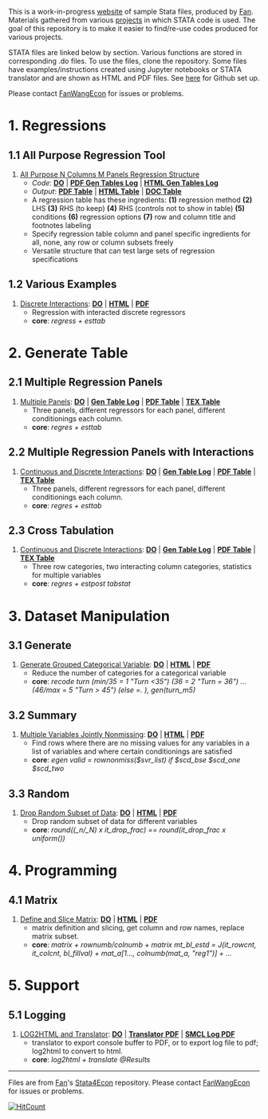 This is a work-in-progress [website](https://fanwangecon.github.io/Stata4Econ/) of sample Stata files, produced by [Fan](https://fanwangecon.github.io/). Materials gathered from various [projects](https://fanwangecon.github.io/research) in which STATA code is used. The goal of this repository is to make it easier to find/re-use codes produced for various projects.

STATA files are linked below by section. Various functions are stored in corresponding .do files. To use the files, clone the repository. Some files have examples/instructions created using Jupyter notebooks or STATA translator and are shown as HTML and PDF files. See [here](docs/gitsetup.md) for Github set up.

Please contact [FanWangEcon](https://fanwangecon.github.io/) for issues or problems.

# 1. Regressions

## 1.1 All Purpose Regression Tool

1. [All Purpose N Columns M Panels Regression Structure](https://github.com/FanWangEcon/Stata4Econ/tree/master/reglin/multipanel/allpurpose)
    + *Code*: [**DO**](https://github.com/FanWangEcon/Stata4Econ/blob/master/reglin/multipanel/allpurpose/allpurpose.do) \| [**PDF Gen Tables Log**](https://fanwangecon.github.io/Stata4Econ/reglin/multipanel/allpurpose/allpurpose.pdf) \| [**HTML Gen Tables Log**](https://fanwangecon.github.io/Stata4Econ/reglin/multipanel/allpurpose/allpurpose.html)
    + *Output*: [**PDF Table**](https://github.com/FanWangEcon/Stata4Econ/blob/master/reglin/multipanel/allpurpose/allpurpose_tab.pdf) \| [**HTML Table**](https://fanwangecon.github.io/Stata4Econ/reglin/multipanel/allpurpose/allpurpose_tab.html) \| [**DOC Table**](https://github.com/FanWangEcon/Stata4Econ/blob/master/reglin/multipanel/allpurpose/allpurpose_tab.rtf)
    + A regression table has these ingredients: **(1)** regression method **(2)** LHS **(3)** RHS (to keep) **(4)** RHS (controls not to show in table) **(5)** conditions **(6)** regression options **(7)** row and column title and footnotes labeling
    + Specify regression table column and panel specific ingredients for all, none, any row or column subsets freely
    + Versatile structure that can test large sets of regression specifications

## 1.2 Various Examples

1. [Discrete Interactions](https://github.com/FanWangEcon/Stata4Econ/blob/master/reglin/discrete/fs_reg_d_interact.pdf): [**DO**](https://github.com/FanWangEcon/Stata4Econ/blob/master/reglin/discrete/fs_reg_d_interact.do) \| [**HTML**](https://fanwangecon.github.io/Stata4Econ/reglin/discrete/fs_reg_d_interact.html) \| [**PDF**](https://fanwangecon.github.io/Stata4Econ/reglin/discrete/fs_reg_d_interact.pdf)
    + Regression with interacted discrete regressors
    + **core**: *regress + esttab*

# 2. Generate Table

## 2.1 Multiple Regression Panels

1. [Multiple Panels](https://github.com/FanWangEcon/Stata4Econ/blob/master/table/multipanel/tab_6col3pan/tab_6col3pan.pdf): [**DO**](https://github.com/FanWangEcon/Stata4Econ/blob/master/table/multipanel/tab_6col3pan/gen_reg.do) \| [**Gen Table Log**](https://fanwangecon.github.io/Stata4Econ/table/multipanel/tab_6col3pan/gen_reg.pdf) \| [**PDF Table**](https://github.com/FanWangEcon/Stata4Econ/blob/master/table/multipanel/tab_6col3pan/tab_6col3pan.pdf) \| [**TEX Table**](https://github.com/FanWangEcon/Stata4Econ/blob/master/table/multipanel/tab_6col3pan/tab_6col3pan_texbody.tex)
    + Three panels, different regressors for each panel, different conditionings each column.
    + **core**: *regres + esttab*

## 2.2 Multiple Regression Panels with Interactions

1. [Continuous and Discrete Interactions](https://github.com/FanWangEcon/Stata4Econ/blob/master/table/multipanel/tab_6col_cts_dis2inter/tab_6col_cts_dis2inter.pdf): [**DO**](https://github.com/FanWangEcon/Stata4Econ/blob/master/table/multipanel/tab_6col_cts_dis2inter/gen_reg.do) \| [**Gen Table Log**](https://fanwangecon.github.io/Stata4Econ/table/multipanel/tab_6col_cts_dis2inter/gen_reg.pdf) \| [**PDF Table**](https://github.com/FanWangEcon/Stata4Econ/blob/master/table/multipanel/tab_6col_cts_dis2inter/tab_6col_cts_dis2inter.pdf) \| [**TEX Table**](https://github.com/FanWangEcon/Stata4Econ/blob/master/table/multipanel/tab_6col_cts_dis2inter/tab_6col_cts_dis2inter_texbody.tex)
    + Three panels, different regressors for each panel, different conditionings each column.
    + **core**: *regres + esttab*

## 2.3 Cross Tabulation

1. [Continuous and Discrete Interactions](https://github.com/FanWangEcon/Stata4Econ/blob/master/table/tabsumm/tab_mcol_npanel/tab_mcol_npanel.pdf): [**DO**](https://github.com/FanWangEcon/Stata4Econ/blob/master/table/tabsumm/tab_mcol_npanel/gen_reg.do) \| [**Gen Table Log**](https://fanwangecon.github.io/Stata4Econ/table/tabsumm/tab_mcol_npanel/gen_reg.pdf) \| [**PDF Table**](https://github.com/FanWangEcon/Stata4Econ/blob/master/table/tabsumm/tab_mcol_npanel/tab_mcol_npanel.pdf) \| [**TEX Table**](https://github.com/FanWangEcon/Stata4Econ/blob/master/table/tabsumm/tab_mcol_npanel/tab_mcol_npanel_texbody.tex)
    + Three row categories, two interacting column categories, statistics for multiple variables
    + **core**: *regres + estpost tabstat*

# 3. Dataset Manipulation

## 3.1 Generate

1. [Generate Grouped Categorical Variable](https://github.com/FanWangEcon/Stata4Econ/blob/master/gen/replace/fs_recode.pdf): [**DO**](https://github.com/FanWangEcon/Stata4Econ/blob/master/gen/replace/fs_recode.do) \| [**HTML**](https://fanwangecon.github.io/Stata4Econ/gen/replace/fs_recode.html) \| [**PDF**](https://github.com/FanWangEcon/Stata4Econ/blob/master/gen/replace/fs_recode.pdf)
    + Reduce the number of categories for a categorical variable
    + **core**: *recode turn (min/35 = 1 "Turn <35") (36 = 2 "Turn = 36") ... (46/max = 5 "Turn > 45") (else  =. ), gen(turn_m5)*

## 3.2 Summary

1. [Multiple Variables Jointly Nonmissing](https://github.com/FanWangEcon/Stata4Econ/blob/master/summ/count/fs_nonmissing.pdf): [**DO**](https://github.com/FanWangEcon/Stata4Econ/blob/master/summ/count/fs_nonmissing.do) \| [**HTML**](https://fanwangecon.github.io/Stata4Econ/summ/count/fs_nonmissing.html) \| [**PDF**](https://github.com/FanWangEcon/Stata4Econ/blob/master/summ/count/fs_nonmissing.pdf)
    + Find rows where there are no missing values for any variables in a list of variables and where certain conditionings are satisfied
    + **core**: *egen valid = rownonmiss($svr_list) if $scd_bse $scd_one $scd_two*

## 3.3 Random

1. [Drop Random Subset of Data](https://github.com/FanWangEcon/Stata4Econ/blob/master/rand/basic/fs_droprand.pdf): [**DO**](https://github.com/FanWangEcon/Stata4Econ/blob/master/rand/basic/fs_droprand.do) \| [**HTML**](https://fanwangecon.github.io/Stata4Econ/rand/basic/fs_droprand.html) \| [**PDF**](https://github.com/FanWangEcon/Stata4Econ/blob/master/rand/basic/fs_droprand.pdf)
    + Drop random subset of data for different variables
    + **core**: *round((_n/_N) x it_drop_frac) == round(it_drop_frac x uniform())*


# 4. Programming

## 4.1 Matrix

1. [Define and Slice Matrix](https://github.com/FanWangEcon/Stata4Econ/blob/master/matrix/define/basic.pdf): [**DO**](https://github.com/FanWangEcon/Stata4Econ/blob/master/matrix/define/basic.do) \| [**HTML**](https://fanwangecon.github.io/Stata4Econ/matrix/define/basic.html) \| [**PDF**](https://github.com/FanWangEcon/Stata4Econ/blob/master/matrix/define/basic.pdf)
    + matrix definition and slicing, get column and row names, replace matrix subset.
    + **core**: *matrix + rownumb/colnumb +	matrix mt_bl_estd = J(it_rowcnt, it_colcnt, bl_fillval) + mat_a[1..., colnumb(mat_a, "reg1")] + ...*

# 5. Support

## 5.1 Logging

1. [LOG2HTML and Translator](https://github.com/FanWangEcon/Stata4Econ/blob/master/output/log/fs_log2html_results.pdf): [**DO**](https://github.com/FanWangEcon/Stata4Econ/blob/master/output/log/fs_log2html.do) \| [**Translator PDF**](https://fanwangecon.github.io/Stata4Econ/output/log/fs_log2html_results.pdf) \| [**SMCL Log PDF**](https://github.com/FanWangEcon/Stata4Econ/blob/master/output/log/fs_log2html_results.pdf)
    + translator to export console buffer to PDF, or to export log file to pdf; log2html to convert to html.
    + **core**: *log2html + translate @Results*

----
Files are from [Fan](https://fanwangecon.github.io)'s [Stata4Econ](https://github.com/FanWangEcon/Stata4Econ) repository. Please contact [FanWangEcon](https://fanwangecon.github.io/) for issues or problems.

[![HitCount](http://hits.dwyl.io/FanWangEcon/Stata4Econ.svg)](http://hits.dwyl.io/FanWangEcon/Stata4Econ)
